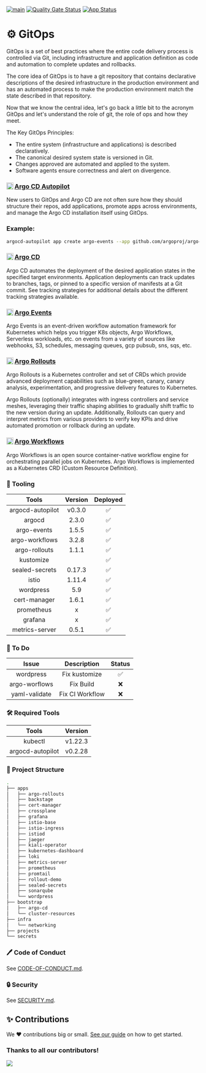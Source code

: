 [![main](https://github.com/katakam/gitops/actions/workflows/main.yaml/badge.svg)](https://github.com/katakam/gitops/actions/workflows/main.yaml)
[![Quality Gate Status](https://sonar.diegoluisi.eti.br/api/project_badges/measure?project=gitops&metric=alert_status&token=f2955563c1490d9562ba76db3c4a7c4afdc9efba)](https://sonar.diegoluisi.eti.br/dashboard?id=gitops)
[![App Status](https://localhost:8080/api/badge?name=argo-cd&revision=true)](https://argocd.diegoluisi.eti.br/applications/argo-cd)
# ⚙️ GitOps

GitOps is a set of best practices where the entire code delivery process is controlled via Git, including infrastructure and application definition as code and automation to complete updates and rollbacks.

The core idea of GitOps is to have a git repository that contains declarative descriptions of the desired infrastructure in the production environment and has an automated process to make the production environment match the state described in that repository.

Now that we know the central idea, let's go back a little bit to the acronym GitOps and let's understand the role of git, the role of ops and how they meet.

The Key GitOps Principles:

- The entire system (infrastructure and applications) is described declaratively.
- The canonical desired system state is versioned in Git.
- Changes approved are automated and applied to the system.
- Software agents ensure correctness and alert on divergence.

### <img align="left" alt="Git" width="18px" src="https://cncf-branding.netlify.app/img/projects/argo/icon/color/argo-icon-color.svg" /> [Argo CD Autopilot](https://argocd-autopilot.readthedocs.io/en/stable/)

New users to GitOps and Argo CD are not often sure how they should structure their repos, add applications, promote apps across environments, and manage the Argo CD installation itself using GitOps.

### Example:

```bash
argocd-autopilot app create argo-events --app github.com/argoproj/argo-events/blob/master/manifests/namespace-install.yaml -p ops --wait-timeout 2m
```

### <img align="left" alt="Git" width="18px" src="https://cncf-branding.netlify.app/img/projects/argo/icon/color/argo-icon-color.svg" /> [Argo CD](https://argo-cd.readthedocs.io/en/stable/)

Argo CD automates the deployment of the desired application states in the specified target environments. Application deployments can track updates to branches, tags, or pinned to a specific version of manifests at a Git commit. See tracking strategies for additional details about the different tracking strategies available.

### <img align="left" alt="Git" width="18px" src="https://cncf-branding.netlify.app/img/projects/argo/icon/color/argo-icon-color.svg" /> [Argo Events](https://argoproj.github.io/argo-events/)

Argo Events is an event-driven workflow automation framework for Kubernetes which helps you trigger K8s objects, Argo Workflows, Serverless workloads, etc. on events from a variety of sources like webhooks, S3, schedules, messaging queues, gcp pubsub, sns, sqs, etc.

### <img align="left" alt="Git" width="18px" src="https://cncf-branding.netlify.app/img/projects/argo/icon/color/argo-icon-color.svg" /> [Argo Rollouts](https://argoproj.github.io/argo-rollouts/)

Argo Rollouts is a Kubernetes controller and set of CRDs which provide advanced deployment capabilities such as blue-green, canary, canary analysis, experimentation, and progressive delivery features to Kubernetes.

Argo Rollouts (optionally) integrates with ingress controllers and service meshes, leveraging their traffic shaping abilities to gradually shift traffic to the new version during an update. Additionally, Rollouts can query and interpret metrics from various providers to verify key KPIs and drive automated promotion or rollback during an update.

### <img align="left" alt="Git" width="18px" src="https://cncf-branding.netlify.app/img/projects/argo/icon/color/argo-icon-color.svg" /> [Argo Workflows](https://argoproj.github.io/argo-workflows/)

Argo Workflows is an open source container-native workflow engine for orchestrating parallel jobs on Kubernetes. Argo Workflows is implemented as a Kubernetes CRD (Custom Resource Definition).

### 🔩 Tooling


|      Tools       | Version | Deployed |
| :--------------: | :-----: | :------: |
| argocd-autopilot | v0.3.0  |    ✅    |
|      argocd      |  2.3.0  |    ✅    |
|   argo-events    |  1.5.5  |    ✅    |
|  argo-workflows  |  3.2.8  |    ✅    |
|  argo-rollouts   |  1.1.1  |    ✅    |
|    kustomize     |         |    ✅    |
|  sealed-secrets  | 0.17.3  |    ✅    |
|      istio       | 1.11.4  |    ✅    |
|    wordpress     |   5.9   |    ✅    |
|   cert-manager   |  1.6.1  |    ✅    |
|    prometheus    |    x    |    ✅    |
|     grafana      |    x    |    ✅    |
|  metrics-server  |  0.5.1  |    ✅    |

### 🔨 To Do


|     Issue     |   Description   | Status |
| :-----------: | :-------------: | :----: |
|   wordpress   |  Fix kustomize  |   ✅   |
| argo-worflows |    Fix Build    |   ❌   |
| yaml-validate | Fix CI Workflow |   ❌   |

### 🛠️ Required Tools

|      Tools       | Version |
| :--------------: | :-----: |
|     kubectl      | v1.22.3 |
| argocd-autopilot | v0.2.28 |

### 🌳 Project Structure

````bash
.
├── apps
│   ├── argo-rollouts
│   ├── backstage
│   ├── cert-manager
│   ├── crossplane
│   ├── grafana
│   ├── istio-base
│   ├── istio-ingress
│   ├── istiod
│   ├── jaeger
│   ├── kiali-operator
│   ├── kubernetes-dashboard
│   ├── loki
│   ├── metrics-server
│   ├── prometheus
│   ├── promtail
│   ├── rollout-demo
│   ├── sealed-secrets
│   ├── sonarqube
│   └── wordpress
├── bootstrap
│   ├── argo-cd
│   └── cluster-resources
├── infra
│   └── networking
├── projects
└── secrets
````

### 🖊️ Code of Conduct

See [CODE-OF-CONDUCT.md](.github/CODE-OF-CONDUCT.md).
### 🔒 Security

See [SECURITY.md](.github/SECURITY.md).

## ✨ Contributions

We ❤️ contributions big or small. [See our guide](contributing.md) on how to get started.

### Thanks to all our contributors!

<a href="https://github.com/devxp-tech/gitops/graphs/contributors">
  <img src="https://contrib.rocks/image?repo=devxp-tech/gitops" />
</a>
